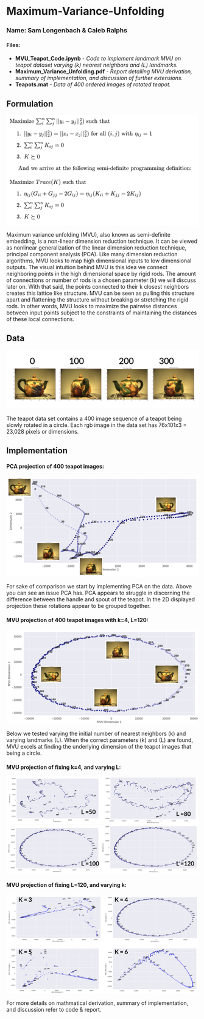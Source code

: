# Maximum-Variance-Unfolding
### Name: Sam Longenbach & Caleb Ralphs

#### Files:
- **MVU_Teapot_Code.ipynb** - *Code to implement landmark MVU on teapot dataset varying (k) nearest neighbors and (L) landmarks.*
- **Maximum_Variance_Unfolding.pdf** - *Report detailing MVU derivation, summary of implementation, and discussion of further extensions.*
- **Teapots.mat** - *Data of 400 ordered images of rotated teapot.*



## Formulation
![MVU](readme_imgs/Formulation.png)

Maximum variance unfolding (MVU), also known as semi-definite embedding, is a non-linear dimension reduction technique.  It can be viewed as nonlinear generalization of the linear dimension reduction technique, principal component analysis (PCA). Like many dimension reduction algorithms, MVU looks to map high dimensional inputs to low dimensional outputs. The visual intuition behind MVU is this idea we connect neighboring points in the high dimensional space by rigid rods.  The amount of connections or number of rods is a chosen parameter (k)  we  will  discuss  later  on.   With  that  said,  the  points  connected  to  their  k closest neighbors creates this lattice like structure.  MVU can be seen as pulling this structure apart and flattening the structure without breaking or stretching the rigid rods. In other words, MVU looks to maximize the pairwise distances between input points subject to the constraints of maintaining the distances of these local connections.  

## Data
![MVU_Data](readme_imgs/TeaPot_key.png)

The teapot data set contains a 400 image sequence of a teapot being slowly rotated in a circle.  Each rgb image in the data set has 76x101x3 = 23,028 pixels or dimensions. 

## Implementation

#### PCA projection of 400 teapot images:
![PCA](readme_imgs/PCA_TeaPot.png)

For sake of comparison we start by implementing PCA on the data.  Above you can see an issue PCA has.  PCA appears to struggle in discerning the difference between the handle and spout of the teapot.  In the 2D displayed projection these rotations appear to be grouped together.

#### MVU projection of 400 teapot images with k=4, L=120:
![MVU_check](readme_imgs/MVU_TeaPot.png)

Below we tested varying the initial number of nearest neighbors (k) and varying landmarks (L). When  the  correct  parameters (k) and (L) are  found,  MVU  excels  at  finding the underlying dimension of the teapot images that being a circle. 

####  MVU projection of fixing k=4, and varying L:
![MVU_check](readme_imgs/Vary_L.png)

####  MVU projection of fixing L=120, and varying k:
![MVU_check](readme_imgs/Vary_k.png)

For more details on mathmatical derivation, summary of implementation, and discussion refer to code & report. 
